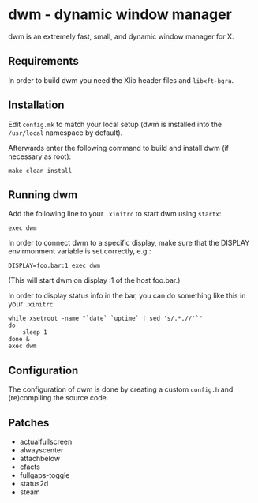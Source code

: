 # dwm - dynamic window manager
dwm is an extremely fast, small, and dynamic window manager for X.

## Requirements
In order to build dwm you need the Xlib header files and `libxft-bgra`.

## Installation
Edit `config.mk` to match your local setup (dwm is installed into
the `/usr/local` namespace by default).

Afterwards enter the following command to build and install dwm (if
necessary as root):

    make clean install

## Running dwm
Add the following line to your `.xinitrc` to start dwm using `startx`:

    exec dwm

In order to connect dwm to a specific display, make sure that
the DISPLAY envirmonment variable is set correctly, e.g.:

    DISPLAY=foo.bar:1 exec dwm

(This will start dwm on display :1 of the host foo.bar.)

In order to display status info in the bar, you can do something
like this in your `.xinitrc`:

    while xsetroot -name "`date` `uptime` | sed 's/.*,//'`"
    do
        sleep 1
    done &
    exec dwm

## Configuration
The configuration of dwm is done by creating a custom `config.h`
and (re)compiling the source code.

## Patches
* actualfullscreen
* alwayscenter
* attachbelow
* cfacts
* fullgaps-toggle
* status2d
* steam
